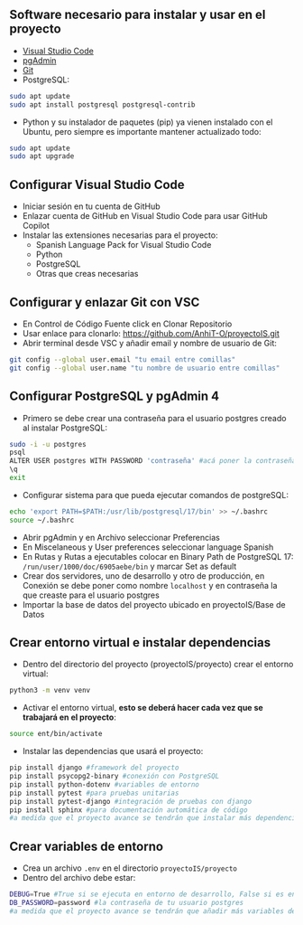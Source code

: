 ## Software necesario para instalar y usar en el proyecto
- [Visual Studio Code](https://code.visualstudio.com/)
- [pgAdmin](https://www.pgadmin.org/)
- [Git](https://git-scm.com/downloads/linux)
- PostgreSQL:
```bash
sudo apt update
sudo apt install postgresql postgresql-contrib
```

- Python y su instalador de paquetes (pip) ya vienen instalado con el Ubuntu, pero siempre es importante mantener actualizado todo:
```bash
sudo apt update
sudo apt upgrade
```
## Configurar Visual Studio Code
- Iniciar sesión en tu cuenta de GitHub
- Enlazar cuenta de GitHub en Visual Studio Code para usar GitHub Copilot
- Instalar las extensiones necesarias para el proyecto:
  - Spanish Language Pack for Visual Studio Code
  - Python
  - PostgreSQL
  - Otras que creas necesarias

## Configurar y enlazar Git con VSC
- En Control de Código Fuente click en Clonar Repositorio
- Usar enlace para clonarlo: https://github.com/AnhiT-O/proyectoIS.git
- Abrir terminal desde VSC y añadir email y nombre de usuario de Git:
```bash
git config --global user.email "tu email entre comillas"
git config --global user.name "tu nombre de usuario entre comillas"
```

## Configurar PostgreSQL y pgAdmin 4
- Primero se debe crear una contraseña para el usuario postgres creado al instalar PostgreSQL:
```bash
sudo -i -u postgres
psql
ALTER USER postgres WITH PASSWORD 'contraseña' #acá poner la contraseña
\q
exit
```
- Configurar sistema para que pueda ejecutar comandos de postgreSQL:
```bash
echo 'export PATH=$PATH:/usr/lib/postgresql/17/bin' >> ~/.bashrc
source ~/.bashrc
```
- Abrir pgAdmin y en Archivo seleccionar Preferencias
- En Miscelaneous y User preferences seleccionar language Spanish
- En Rutas y Rutas a ejecutables colocar en Binary Path de PostgreSQL 17: `/run/user/1000/doc/6905aebe/bin` y marcar Set as default
- Crear dos servidores, uno de desarrollo y otro de producción, en Conexión se debe poner como nombre `localhost` y en contraseña la que creaste para el usuario postgres
- Importar la base de datos del proyecto ubicado en proyectoIS/Base de Datos

## Crear entorno virtual e instalar dependencias
- Dentro del directorio del proyecto (proyectoIS/proyecto) crear el entorno virtual: 
```bash
python3 -m venv venv
```
- Activar el entorno virtual, **esto se deberá hacer cada vez que se trabajará en el proyecto**:
```bash
source ent/bin/activate
```
- Instalar las dependencias que usará el proyecto:
```bash
pip install django #framework del proyecto
pip install psycopg2-binary #conexión con PostgreSQL
pip install python-dotenv #variables de entorno
pip install pytest #para pruebas unitarias
pip install pytest-django #integración de pruebas con django
pip install sphinx #para documentación automática de código
#a medida que el proyecto avance se tendrán que instalar más dependencias
```

## Crear variables de entorno
- Crea un archivo `.env` en el directorio `proyectoIS/proyecto`
- Dentro del archivo debe estar:
```bash
DEBUG=True #True si se ejecuta en entorno de desarrollo, False si es en entorno de producción
DB_PASSWORD=password #la contraseña de tu usuario postgres
#a medida que el proyecto avance se tendrán que añadir más variables de entorno
```
